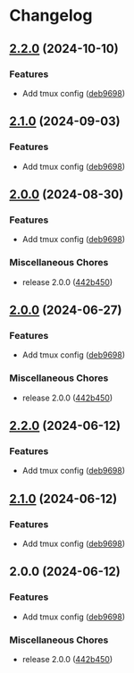 # Changelog

## [2.2.0](https://github.com/agl4/conf/compare/v2.1.0...v2.2.0) (2024-10-10)


### Features

* Add tmux config ([deb9698](https://github.com/agl4/conf/commit/deb969809c72ea265e14f5eb41a9472d0c83ae2e))

## [2.1.0](https://github.com/agl4/conf/compare/v2.0.0...v2.1.0) (2024-09-03)


### Features

* Add tmux config ([deb9698](https://github.com/agl4/conf/commit/deb969809c72ea265e14f5eb41a9472d0c83ae2e))

## [2.0.0](https://github.com/agl4/conf/compare/v2.0.0...v2.0.0) (2024-08-30)


### Features

* Add tmux config ([deb9698](https://github.com/agl4/conf/commit/deb969809c72ea265e14f5eb41a9472d0c83ae2e))


### Miscellaneous Chores

* release 2.0.0 ([442b450](https://github.com/agl4/conf/commit/442b450999741429d59b9c1ab037b9df71fe26a8))

## [2.0.0](https://github.com/agl4/conf/compare/v2.2.0...v2.0.0) (2024-06-27)


### Features

* Add tmux config ([deb9698](https://github.com/agl4/conf/commit/deb969809c72ea265e14f5eb41a9472d0c83ae2e))


### Miscellaneous Chores

* release 2.0.0 ([442b450](https://github.com/agl4/conf/commit/442b450999741429d59b9c1ab037b9df71fe26a8))

## [2.2.0](https://github.com/agl4/conf/compare/v2.1.0...v2.2.0) (2024-06-12)


### Features

* Add tmux config ([deb9698](https://github.com/agl4/conf/commit/deb969809c72ea265e14f5eb41a9472d0c83ae2e))

## [2.1.0](https://github.com/agl4/conf/compare/v2.0.0...v2.1.0) (2024-06-12)


### Features

* Add tmux config ([deb9698](https://github.com/agl4/conf/commit/deb969809c72ea265e14f5eb41a9472d0c83ae2e))

## 2.0.0 (2024-06-12)


### Features

* Add tmux config ([deb9698](https://github.com/agl4/conf/commit/deb969809c72ea265e14f5eb41a9472d0c83ae2e))


### Miscellaneous Chores

* release 2.0.0 ([442b450](https://github.com/agl4/conf/commit/442b450999741429d59b9c1ab037b9df71fe26a8))
